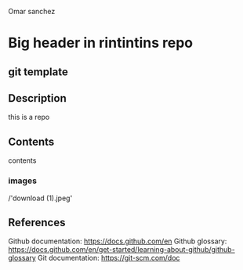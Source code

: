 
Omar sanchez 
# Big header in rintintins repo
## git template
## Description
this is a repo

## Contents 
contents
### images
/'download (1).jpeg' 

## References


Github documentation: https://docs.github.com/en
Github glossary: https://docs.github.com/en/get-started/learning-about-github/github-glossary
Git documentation: https://git-scm.com/doc


